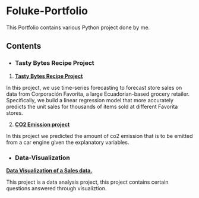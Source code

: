 # Foluke-Portfolio
This Portfolio contains various Python project done by me.

## Contents
* ### Tasty Bytes Recipe Project
1. **[Tasty Bytes Recipe Project](https://github.com/Folu22/Foluke-Portfolio/blob/main/Datacamp%20Professional%20Recipe%20Prediction.ipynb)**

In this project, we use time-series forecasting to forecast store sales on data from Corporación Favorita, a large Ecuadorian-based grocery retailer.
Specifically, we build a linear regression model that more accurately predicts the unit sales for thousands of items sold at different Favorita stores.

2. **[CO2 Emission project](https://github.com/Folu22/Data-Visualization/blob/main/CO2%20emission%20-%20machine%20learning%20completed%20.ipynb)**

In this project we predicted the amount of co2 emission that is to be emitted from a car engine given the explanatory variables.

* ### Data-Visualization
**[Data Visualization of a Sales data.](https://github.com/Folu22/Data-Visualization/blob/main/sales-data-viz.ipynb)**

This project is a data analysis project, this project contains certain questions answered through visualiztion.
